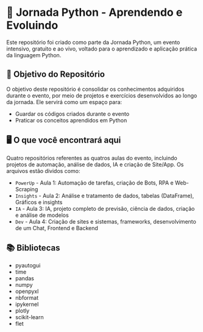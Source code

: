 # :rocket: Jornada Python - Aprendendo e Evoluindo
Este repositório foi criado como parte da Jornada Python, um evento intensivo, gratuito e ao vivo, voltado para o aprendizado e aplicação prática da linguagem Python.

## :dart: Objetivo do Repositório
O objetivo deste repositório é consolidar os conhecimentos adquiridos durante o evento, por meio de projetos e exercícios desenvolvidos ao longo da jornada. 
Ele servirá como um espaço para:
- Guardar os códigos criados durante o evento
- Praticar os conceitos aprendidos em Python

## :desktop_computer: O que você encontrará aqui
Quatro repositórios referentes as quatros aulas do evento, incluindo projetos de automação, análise de dados, IA e criação de Site/App. Os arquivos estão dividos como:
- `PowerUp` - Aula 1: Automação de tarefas, criação de Bots, RPA e Web-Scraping
- `Insights` - Aula 2: Análise e tratamento de dados, tabelas (DataFrame), Gráficos e insights
- `IA` - Aula 3: IA, projeto completo de previsão, ciência de dados, criação e análise de modelos
- `Dev` - Aula 4: Criação de sites e sistemas, frameworks, desenvolvimento de um Chat, Frontend e Backend

## :books: Bibliotecas
- pyautogui
- time
- pandas
- numpy
- openpyxl
- nbformat
- ipykernel
- plotly
- scikit-learn
- flet